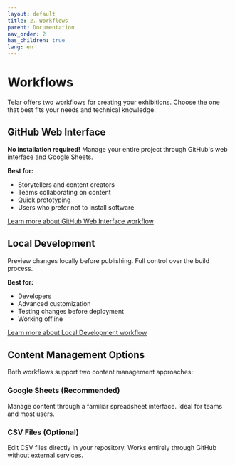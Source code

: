 ```yaml
---
layout: default
title: 2. Workflows
parent: Documentation
nav_order: 2
has_children: true
lang: en
---
```


# Workflows

Telar offers two workflows for creating your exhibitions. Choose the one that best fits your needs and technical knowledge.

## GitHub Web Interface

**No installation required!** Manage your entire project through GitHub's web interface and Google Sheets.

**Best for:**
- Storytellers and content creators
- Teams collaborating on content
- Quick prototyping
- Users who prefer not to install software

[Learn more about GitHub Web Interface workflow](/docs/workflows/github-web/)

## Local Development

Preview changes locally before publishing. Full control over the build process.

**Best for:**
- Developers
- Advanced customization
- Testing changes before deployment
- Working offline

[Learn more about Local Development workflow](/docs/workflows/local-dev/)

## Content Management Options

Both workflows support two content management approaches:

### Google Sheets (Recommended)
Manage content through a familiar spreadsheet interface. Ideal for teams and most users.

### CSV Files (Optional)
Edit CSV files directly in your repository. Works entirely through GitHub without external services.
